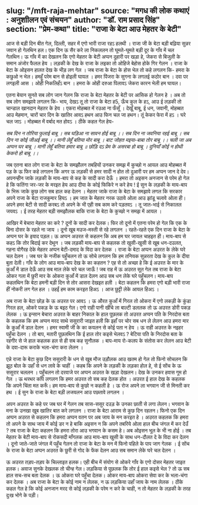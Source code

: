 slug: "/mft-raja-mehtar"
source: "मगध की लोक कथाएं : अनुशाीलन एवं संचयन"
author: "डॉ. राम प्रसाद सिंह"
section: "प्रेम-कथा"
title: "राजा के बेटा आउ मेहतर के बेटी"
---
आज से बड़ी दिन बीत गेल, दिल्ली, सहर में एगो भारी राजा रहऽ हलथी । राजा जी के बेटा बड़ी बढ़िया सुन्नर जवान हो गेलथिन हल। एक दिन ऊ सैर करे ला निकललन तो घूमते-घूमते बड़ी दूर के गाँव में चल गेलथिन। ऊ गाँव में का देखलन कि एगो मेहतर के बेटी अप्पन दुहारी पर खड़ा हे, जेकरा से बिजुली के समान अंजोर फैलल हेय । लड़की के देख के राजा के लइका तो ओहिजे बेहोस होके गिर गेलन । राजा के बेटा के ओइसन हालत देख के भीड़ लग गेल । 
जब राजा के बेटा के होस भेल तो कहे लगलन कि- हमरा के कछुओ न भेल। हमहूँ परेम बान से होइली घायल । हमर पिंजरा के सुगना के लगलई कठोर बान । दवा पर लगइली आस । ओही निकलिहँऽ बान । हमरा के ओही दरुआ पिलावऽ जेकरा कारन भेली हम घायल। 
 
एतना बेयान सुनते सब लोग जान गेलन कि राजा के बेटा मेहतर के बेटी पर आसिक हो गेलन हे । अब तो सब लोग समझावे लगलन कि- भाय, देखऽ तू तो राजा के बेटा ह5, ऊँच कुल के हऽ, आउ ई लड़की तो चान्डाल खानदान मेहतर के हेय । एकरा मोहब्बत में रउआ ना फँसूँ । देखूँ बाबू, ई धन, जवानी, मोहब्बत आउ मेहमान, चारों चार दिन के खातिर आवऽ हथन आउ फिन चल जा हथन। तूं केकर फेरा में हऽ । घरे चल जाऽ । मोहब्बत में वर्बाद मत होवऽ । ठीके कहल गेल हेय-  

*सब दिन न तोरिया फुलाई बाबू ।*
*सब घड़िआ ना सावन होई बाबू ।।*
*सब दिन ना जवनिया रहई बाबू ।* 
*सब दिन ना कोई जीअई बाबू ।।*
*मानी लेहूँ बतिया मोर बाबू ।*
*बाट जोहत मइया-बाबा तोर बाबू ।।*
*चली जा अब अप्पन घर बाबू ।* 
*मानी लेहूँ बतिया हमार बाबू ॥* 
*छोड़ि दऽ प्रेम के असरबा हो बाबू ।* 
*दुनियाँ कोई न होथी केकरो हो बाबू ।।* 

जब एतना बात लोग राजा के बेटा के समझौलन तबहियों उनकर समझ में कुच्छो न आयल आउ मोहब्बत में पड़ के ऊ फिर कहे लगलन कि अगर ऊ लड़की से हमर सादी न होत तो दुआरी पर हम अप्पन जान दे देव। अपनन्हीन जाके लड़की के माय-बाप से कह के सादी करा देऊँ । हमरा तो अइसन अनजान से परेम हो गेल हे कि फतिंगा जर-जर के मरइत हेय आउ दीया के कोई फिकिरे न करे हेय ! ई सुन के लड़की के माय-बाप के भिरू जाके कुछ लोग सब हाल कह देलन । मेहतर जाके राजा के बेटा के समझावे लगल कि सरकार अपने राजा के बेटा राजकुमार हियऽ । हम जात के मेहतर नरक उठावे ओला आउ झांडू चलावे ओला ही। अपने हमर बेटी से सादी करबऽ तो अपने के भी एही सब काम करे पड़तवऽ । तू जात-भाई से निकालल जयवऽ । ई तरह मेहतर बड़ी समझौलक बाकि राजा के बेटा के कुच्छो न समझ में आयल ।
 
आखिर में बेचारा मेहतर का करे ? दूनों के सादी कर देलक। फिर तो दूनो में एतना परेम हो गेल कि एक के बिना दोसर के रहले ना जाय । दूनो खूब मउज-मस्ती से रहे लगलन । रहते-रहते एक दिन राजा के बेटा के अप्पन घर के इयाद पड़ल। ऊ अप्पन अउरत से कहलन कि अब हम घर जायल चाहइत ही। माय-बाप से कहऽ कि तोर बिदाई कर देथुन । जब लड़की माय-बाप से कहलक तो खुसी-खुसी से खूब धन-दउलत, गहना वोगैरह देके मेहतर अप्पन बेटी-दमाद के विदा कर देलक । राजा के बेटा अप्पन अउरत के लेके घरे चल देलन । जब घर के नजीक पहुँचलन तो ऊ सोचे लगलन कि हम तनियक सुन्नरता देख के कुल के दीया बुता देली। गाँव के लोग आउ माय-बाप देख के का कहतन ? एह से तो अच्छा हे कि ई अउरत के मार के कुआँ में डाल देऊँ आउ सब माल लेके घरे चल जाऊँ ! जब राह में ऊ अउरत सूत गेल तब राजा के बेटा ओकर गला में छुरी मार के ओकरा कुआँ में डाल देलन आउ सब धन लेके घरे पहुँचलन। माय-बाप कहलथिन कि बेटा हमनी बड़ी दिन से तोर आसरा देखइत हली । बेटा कहलन कि हमरा एगो बड़ी भारी राजा हीं नोकरी लग गेल हल । उहईं हम काम करइत हिअऽ । आज छुट्टी लेके आयल हिअऽ । 

अब राजा के बेटा छोड़ के ऊ अउरत पर आवऽ । ऊ औरत कुआँ में गिरल तो ओकरा में एगो लकड़ी के कुंडा गिरल हल, ओकरे पकड़ के ऊ बइठ गेल। एगो राही पानी खींचे ला बाल्टी डललक तो ऊ अउरत डोरी पकड़ लेलक । ऊ इन्सान बेचारा अउरत के बाहर निकाल के हाल पूछलक तो अउरत अप्पन पति के निरदोस बता के कहलक कि हम अप्पन मरद साथे ससुरारी जाइत हली कि इहाँ पर चोर सब धन ले लेलन आउ हमरा मार के कुआँ में डाल देलन । हमर स्वामी जी के का कयलन से कोई पता न हेय । ऊ राही अउरत के नइहर पहुँचा देलन । तो बाप, मतारी पूछलथिन कि ई हाल तोर कइसे भेलवऽ ? बेटिया पति के निरदोस बता के रहगीर से जे हाल कहलक हल से ही सब कह सुनौलक । बाप-माय रो-कलप के संतोस कर लेलन आउ बेटी के दवा-दारू कराके भला-चंगा करा लेलन । 

एन्ने राजा के बेटा कुछ दिन ससुरारी के धन से खूब मौज उड़ौलक आउ खतम हो गेल तो फिनो सोचलन कि झूठ बोल के उहाँ से धन लावे के चाहीं । कहब कि अपने के लड़की के लड़का होल हे, से ई सोंच के ऊ ससुरार चललन । पहुँचलन तो दरवाजे पर अप्पन अउरत के खड़ा देखलन। देख के उनकर हवास गूम हो गेल । ऊ थरथर काँपे लगलन कि हमर अउरत तो सब कह देलक होत । अउरत ई हाल देख के कहलक कि अपने चिंता मत करूँ। हम माय-बाप से कुछो न कहली हे । ऊ रोज अपने ला भगवान जी से मिनती कर हथ । ई सुन के राजा के बेटा बड़ी लजयलन आउ पछतावे लगलन । 

अपन अउरत के कहे पर जब घर में गेलन तब सास-ससुर दउड़ के उनका छाती से लगा लेलन। भगवान के मना के उनखा खूब खातिर बात करे लगलन । राजा के बेटा आराम से कुछ दिन रहलन। फिनो एक दिन अप्पन अउरत से कहलन कि हमरा अप्पन वतन पर अब जाय के मन करइत हे । अउरत कहलक कि हमरा तो अपने के साथ जाय में कोई डर न हे बाकि अइसन न कि अपने तबरिये ओला हाल बीच जंगल में कर देउँ ? तब राजा के बेटा कहलन कि हमरा तोरा आउ भगवान के कसम हे। अब ओइसन भूल के भी ना होई । तब मेहतर के बेटी माय-बाप से रोकसदी माँगलक आउ माय-बाप खुसी के साथ धन-दौलत दे के विदा कर देलन । दूनो जाते-जाते जंगल में पहुँच गेलन तो राजा के बेटा के मन में फिनो पहिले के पाप जाग गेलक । ई सोंच के राजा के बेटा अप्पन अउरत के छुरी से गोद के फेंक देलन आउ सब समान लेके घरे चल देलन । 

ऊ अउरत तड़प-तड़प के चिल्लाइत हलक। एही बीच में संयोग से ओकरे गाँव के एगो दोसर मेहतर जाइत हलक। अवाज सुनके देखलक तो चीन्ह गेल। लड़किया से पूछलक कि तोर ई हाल कइसे भेल ? तो ऊ सब हाल सच-सच बता देलक । ऊ ओकरा घरे पहुँचा देलक। ओकर माय-बाप ओकरा सेवा कर के भला-चंगा कर देलक । अब राजा के बेटा के कोई नाम न लेलक, न ऊ लड़किया उहाँ जाय के नाम लेलक । ठीके कहल गेल हे कि कोई अनजान मरद से कोई लड़की के परेम न करे के चाही, न तो मेहतर के लड़की के तरह दुःख भोगे के पड़ी।